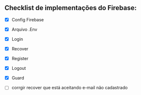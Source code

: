 ## Checklist de implementações do Firebase:

- [x] Config Firebase
- [x] Arquivo .Env
- [x] Login
- [x] Recover
- [x] Register
- [x] Logout 
- [x] Guard

- [ ] corrgir recover que está aceitando e-mail não cadastrado